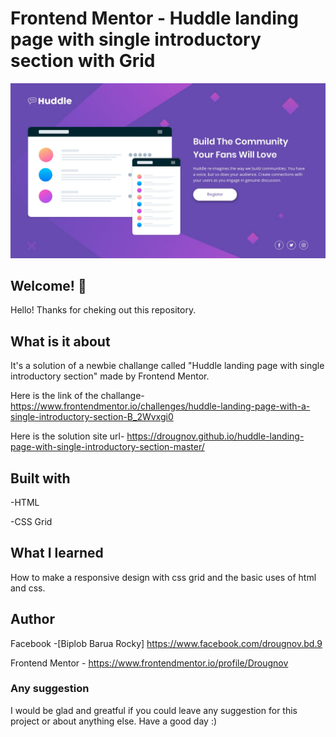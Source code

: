 # Frontend Mentor - Huddle landing page with single introductory section with Grid

![Design previw for the huddle landing page with single introductory section](./design/desktop-design.jpg)

## Welcome! 👋

Hello! Thanks for cheking out this repository.

## What is it about

It's a solution of a newbie challange called "Huddle landing page with single introductory section" made by Frontend Mentor.

Here is the link of the challange-
https://www.frontendmentor.io/challenges/huddle-landing-page-with-a-single-introductory-section-B_2Wvxgi0

Here is the solution site url-
https://drougnov.github.io/huddle-landing-page-with-single-introductory-section-master/

## Built with

-HTML

-CSS Grid

## What I learned

How to make a responsive design with css grid and the basic uses of html and css.

## Author

Facebook -[Biplob Barua Rocky] https://www.facebook.com/drougnov.bd.9

Frontend Mentor - https://www.frontendmentor.io/profile/Drougnov

### Any suggestion

I would be glad and greatful if you could leave any suggestion for this project or about anything else. Have a good day :)
